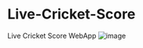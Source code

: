 # Live-Cricket-Score
 Live Cricket Score WebApp
![image](https://github.com/HiteshChaudhari007/Live-Cricket-Score/assets/156526106/de29c625-1833-427c-9072-5ac71d1c4a92)
